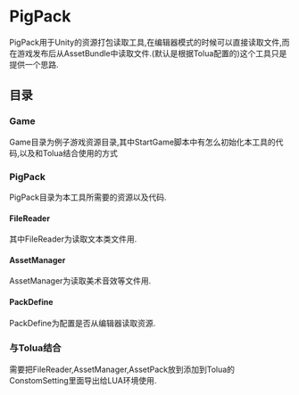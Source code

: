 # PigPack
PigPack用于Unity的资源打包读取工具,在编辑器模式的时候可以直接读取文件,而在游戏发布后从AssetBundle中读取文件.(默认是根据Tolua配置的)这个工具只是提供一个思路.

## 目录
### Game
Game目录为例子游戏资源目录,其中StartGame脚本中有怎么初始化本工具的代码,以及和Tolua结合使用的方式
### PigPack
PigPack目录为本工具所需要的资源以及代码.
#### FileReader
其中FileReader为读取文本类文件用.
#### AssetManager
AssetManager为读取美术音效等文件用.
#### PackDefine
PackDefine为配置是否从编辑器读取资源.
### 与Tolua结合
需要把FileReader,AssetManager,AssetPack放到添加到Tolua的ConstomSetting里面导出给LUA环境使用.